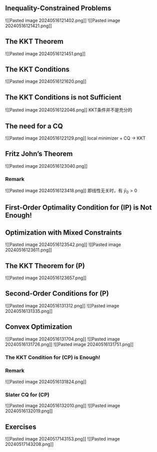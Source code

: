 ## Inequality-Constrained Problems
![[Pasted image 20240516121402.png]]
![[Pasted image 20240516121421.png]]
## The KKT Theorem
![[Pasted image 20240516121451.png]]
## The KKT Conditions
![[Pasted image 20240516121620.png]]
## The KKT Conditions is not Sufficient
![[Pasted image 20240516122046.png]]
KKT条件并不是充分的
## The need for a CQ
![[Pasted image 20240516122129.png]]
local minimizer + CQ -> KKT
## Fritz John’s Theorem
![[Pasted image 20240516123040.png]]
### Remark
![[Pasted image 20240516123418.png]]
即线性无关时，有 $\bar{y}_0>0$ 
## First-Order Optimality Condition for (IP) is Not Enough!
## Optimization with Mixed Constraints
![[Pasted image 20240516123542.png]]
![[Pasted image 20240516123611.png]]
## The KKT Theorem for (P)
![[Pasted image 20240516123657.png]]
## Second-Order Conditions for (P)
![[Pasted image 20240516131312.png]]
![[Pasted image 20240516131335.png]]
## Convex Optimization
![[Pasted image 20240516131704.png]]
![[Pasted image 20240516131726.png]]
![[Pasted image 20240516131751.png]]
### The KKT Condition for (CP) is Enough!
### Remark
![[Pasted image 20240516131824.png]]
### Slater CQ for (CP)
![[Pasted image 20240516132010.png]]
![[Pasted image 20240516132019.png]]
## Exercises
![[Pasted image 20240517143153.png]]
![[Pasted image 20240517143208.png]]
